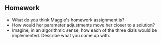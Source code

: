 ## Homework
* What do you think Maggie's homework assignment is?
* How would her parameter adjustments move her closer to a solution?
* Imagine, in an algorithmic sense, how each of the three dials would
  be implemented. Describe what you come up with.